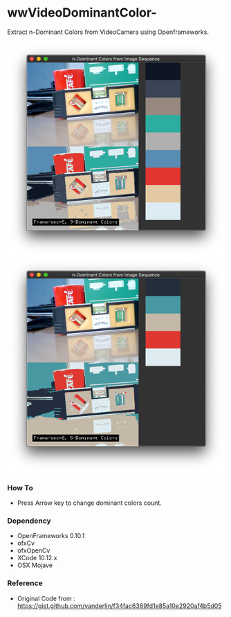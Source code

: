 # wwVideoDominantColor-
Extract n-Dominant Colors from VideoCamera using Openframeworks.

![dominant]( https://github.com/bemoregt/wwVideoDominantColor-/blob/master/test1.png "dcolor")
![dominant2]( https://github.com/bemoregt/wwVideoDominantColor-/blob/master/test2.png "dcolor")

### How To
- Press Arrow key to change dominant colors count.

### Dependency
- OpenFrameworks 0.10.1
- ofxCv
- ofxOpenCv
- XCode 10.12.x
- OSX Mojave

### Reference
- Original Code from : https://gist.github.com/vanderlin/f34fac6369fd1e85a10e2920af4b5d05
